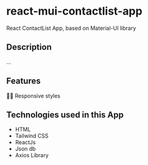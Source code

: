 # react-mui-contactlist-app
React ContactList App, based on Material-UI library

## Description
...
## Features
📱🔥 Responsive styles

## Technologies used in this App

<ul>
  <li>HTML</li>
  <li>Tailwind CSS</li>
  <li>ReactJs</li>
  <li>Json db</li>
  <li>Axios Library</li>
</ul>
